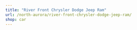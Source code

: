 ```yaml
---
title: "River Front Chrysler Dodge Jeep Ram"
url: /north-aurora/river-front-chrysler-dodge-jeep-ram/
shop: car
---
```

